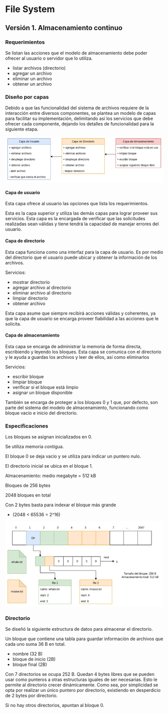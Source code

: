 # File System

## Versión 1. Almacenamiento continuo

### Requerimientos

Se listan las acciones que el modelo de almacenamiento debe poder ofrecer al
usuario o servidor que lo utiliza.

- listar archivos (directorio)
- agregar un archivo
- eliminar un archivo
- obtener un archivo

### Diseño por capas

Debido a que las funcionalidad del sistema de archivos requiere de la
interacción entre diversos componentes, se plantea un modelo de capas para
facilitar su implementación, delimitando así los servicios que debe ofrecer
cada componente, dejando los detalles de funcionalidad para la siguiente etapa.

![Imagen del diagrama mostrando el file system con un archivo y las estructuras de datos](./diagrams/FS-UML_01.png)

#### Capa de usuario

Esta capa ofrece al usuario las opciones que lista los requerimientos.

Esta es la capa superior y utiliza las demás capas para lograr proveer sus
servicios. Esta capa es la encargada de verificar que las solicitudes realizadas
sean válidas y tiene tendrá la capacidad de manejar errores del usuario.

#### Capa de directorio

Esta capa funciona como una interfaz para la capa de usuario. Es por medio del
directorio que el usuario puede ubicar y obtener la información de los archivos.

Servicios:
- mostrar directorio
- agregar archivo al directorio
- eliminar archivo al directorio
- limpiar directorio
- obtener archivo

Esta capa asume que siempre recibirá acciones válidas y coherentes, ya que
la capa de usuario se encarga proveer fiabilidad a las acciones que le solicita.

#### Capa de almacenamiento

Esta capa se encarga de administrar la memoria de forma directa, escribiendo
y leyendo los bloques. Esta capa se comunica con el directorio y le ayuda a
guardas los archivos y leer de ellos, así como eliminarlos

Servicios:
- escribir bloque
- limpiar bloque
- verificar si el bloque está limpio
- asignar un bloque disponible

También se encarga de proteger a los bloques 0 y 1 que, por defecto, son parte
del sistema del modelo de almacenamiento, funcionando como bloque vacío e
inicio del directorio.

### Especificaciones

Los bloques se asignan inicializados en 0.

Se utiliza memoria contigua.

El bloque 0 se deja vacío y se utiliza para indicar un puntero nulo.

El directorio inicial se ubica en el bloque 1.

Almacenamiento: medio megabyte = 512 kB

Bloques de 256 bytes

2048 bloques en total

Con 2 bytes basta para indexar el bloque más grande
- (2048 < 65536 = 2^16)

![Imagen del diagrama mostrando el file system con un archivo y las estructuras de datos](./diagrams/FS-Model_01.png)


### Directorio
Se diseñó la siguiente estructura de datos para almacenar el directorio.

Un bloque que contiene una tabla para guardar información de archivos que cada uno suma 36 B en total.
- nombre (32 B)
- bloque de inicio (2B)
- bloque final (2B)

Con 7 directorios se ocupa 252 B. Quedan 4 bytes libres que se pueden usar como punteros a otras estructuras iguales de ser necesarias. Esto le permite al directorio crecer dinámicamente.
Como sea, por simplicidad se opta por realizar un único puntero por directorio,
existiendo en desperdicio de 2 bytes por directorio.

Si no hay otros directorios, apuntan al bloque 0.